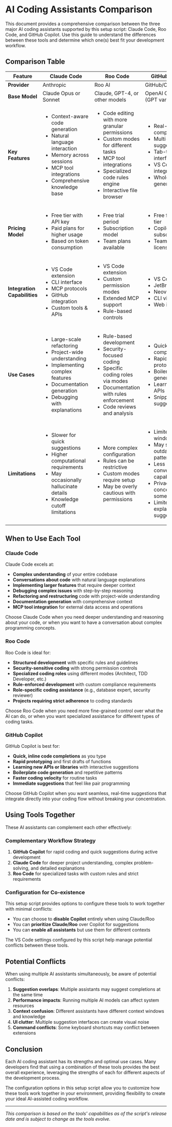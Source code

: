 # AI Coding Assistants Comparison

This document provides a comprehensive comparison between the three major AI coding assistants supported by this setup script: Claude Code, Roo Code, and GitHub Copilot. Use this guide to understand the differences between these tools and determine which one(s) best fit your development workflow.

## Comparison Table

| Feature | Claude Code | Roo Code | GitHub Copilot |
|---------|------------|----------|----------------|
| **Provider** | Anthropic | Roo AI | GitHub/OpenAI |
| **Base Model** | Claude Opus or Sonnet | Claude, GPT-4, or other models | OpenAI Codex (GPT variant) |
| **Key Features** | <ul><li>Context-aware code generation</li><li>Natural language interaction</li><li>Memory across sessions</li><li>MCP tool integrations</li><li>Comprehensive knowledge base</li></ul> | <ul><li>Code editing with more granular permissions</li><li>Custom modes for different tasks</li><li>MCP tool integrations</li><li>Specialized code rules engine</li><li>Interactive file browser</li></ul> | <ul><li>Real-time code completion</li><li>Multi-line suggestions</li><li>Tab-through interface</li><li>VS Code native integration</li><li>Whole function generation</li></ul> |
| **Pricing Model** | <ul><li>Free tier with API key</li><li>Paid plans for higher usage</li><li>Based on token consumption</li></ul> | <ul><li>Free trial period</li><li>Subscription model</li><li>Team plans available</li></ul> | <ul><li>Free for basic tier</li><li>Copilot Pro subscription</li><li>Team/enterprise licensing</li></ul> |
| **Integration Capabilities** | <ul><li>VS Code extension</li><li>CLI interface</li><li>MCP protocols</li><li>GitHub integration</li><li>Custom tools & APIs</li></ul> | <ul><li>VS Code extension</li><li>Custom permission modes</li><li>Extended MCP support</li><li>Rule-based controls</li></ul> | <ul><li>VS Code native</li><li>JetBrains IDEs</li><li>Neovim plugin</li><li>CLI via GitHub</li><li>Web interface</li></ul> |
| **Use Cases** | <ul><li>Large-scale refactoring</li><li>Project-wide understanding</li><li>Implementing complex features</li><li>Documentation generation</li><li>Debugging with explanations</li></ul> | <ul><li>Rule-based development</li><li>Security-focused coding</li><li>Specific coding roles via modes</li><li>Documentation with rules enforcement</li><li>Code reviews and analysis</li></ul> | <ul><li>Quick code completion</li><li>Rapid prototyping</li><li>Boilerplate generation</li><li>Learning new APIs</li><li>Snippet suggestions</li></ul> |
| **Limitations** | <ul><li>Slower for quick suggestions</li><li>Higher computational requirements</li><li>May occasionally hallucinate details</li><li>Knowledge cutoff limitations</li></ul> | <ul><li>More complex configuration</li><li>Rules can be restrictive</li><li>Custom modes require setup</li><li>May be overly cautious with permissions</li></ul> | <ul><li>Limited context window</li><li>May suggest outdated patterns</li><li>Less conversational capability</li><li>Privacy concerns for some</li><li>Limited explanation of suggestions</li></ul> |

## When to Use Each Tool

### Claude Code
Claude Code excels at:
- **Complex understanding** of your entire codebase
- **Conversations about code** with natural language explanations
- **Implementing larger features** that require deeper context
- **Debugging complex issues** with step-by-step reasoning
- **Refactoring and restructuring** code with project-wide understanding
- **Documentation generation** with comprehensive context
- **MCP tool integration** for external data access and operations

Choose Claude Code when you need deeper understanding and reasoning about your code, or when you want to have a conversation about complex programming concepts.

### Roo Code
Roo Code is ideal for:
- **Structured development** with specific rules and guidelines
- **Security-sensitive coding** with strong permission controls
- **Specialized coding roles** using different modes (Architect, TDD Developer, etc.)
- **Rule-enforced development** with custom compliance requirements
- **Role-specific coding assistance** (e.g., database expert, security reviewer)
- **Projects requiring strict adherence** to coding standards

Choose Roo Code when you need more fine-grained control over what the AI can do, or when you want specialized assistance for different types of coding tasks.

### GitHub Copilot
GitHub Copilot is best for:
- **Quick, inline code completions** as you type
- **Rapid prototyping** and first drafts of functions
- **Learning new APIs or libraries** with interactive suggestions
- **Boilerplate code generation** and repetitive patterns
- **Faster coding velocity** for routine tasks
- **Immediate suggestions** that feel like pair programming

Choose GitHub Copilot when you want seamless, real-time suggestions that integrate directly into your coding flow without breaking your concentration.

## Using Tools Together

These AI assistants can complement each other effectively:

### Complementary Workflow Strategy

1. **GitHub Copilot** for rapid coding and quick suggestions during active development
2. **Claude Code** for deeper project understanding, complex problem-solving, and detailed explanations
3. **Roo Code** for specialized tasks with custom rules and strict requirements

### Configuration for Co-existence

This setup script provides options to configure these tools to work together with minimal conflicts:

- You can choose to **disable Copilot** entirely when using Claude/Roo
- You can **prioritize Claude/Roo** over Copilot for suggestions
- You can **enable all assistants** but use them for different contexts

The VS Code settings configured by this script help manage potential conflicts between these tools.

## Potential Conflicts

When using multiple AI assistants simultaneously, be aware of potential conflicts:

1. **Suggestion overlaps**: Multiple assistants may suggest completions at the same time
2. **Performance impacts**: Running multiple AI models can affect system resources
3. **Context confusion**: Different assistants have different context windows and knowledge
4. **UI clutter**: Multiple suggestion interfaces can create visual noise
5. **Command conflicts**: Some keyboard shortcuts may conflict between extensions

## Conclusion

Each AI coding assistant has its strengths and optimal use cases. Many developers find that using a combination of these tools provides the best overall experience, leveraging the strengths of each for different aspects of the development process.

The configuration options in this setup script allow you to customize how these tools work together in your environment, providing flexibility to create your ideal AI-assisted coding workflow.

---

*This comparison is based on the tools' capabilities as of the script's release date and is subject to change as the tools evolve.*